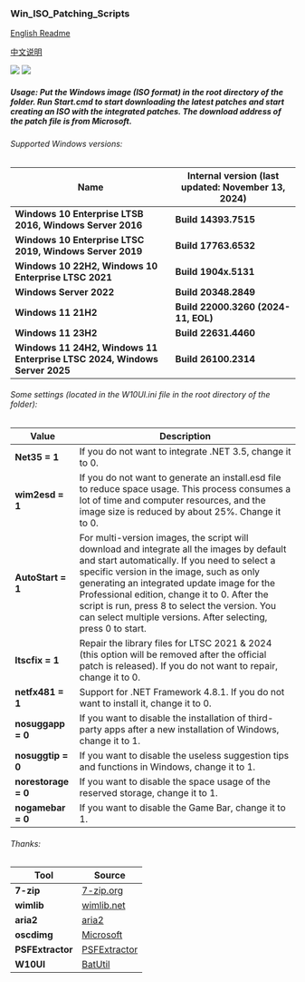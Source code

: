 ### Win_ISO_Patching_Scripts

[English Readme](https://github.com/adavak/Win_ISO_Patching_Scripts/blob/master/README.md)

[中文说明](https://github.com/adavak/Win_ISO_Patching_Scripts/blob/master/README_cn.md)

<a href="https://github.com/adavak/Win_ISO_Patching_Scripts/releases/latest"><img src="https://img.shields.io/github/v/release/adavak/Win_ISO_Patching_Scripts"></a>
<a href="https://github.com/adavak/Win_ISO_Patching_Scripts/releases/latest"><img src="https://img.shields.io/github/release-date-pre/adavak/Win_ISO_Patching_Scripts"></a>

##### Usage: Put the Windows image (ISO format) in the root directory of the folder. Run Start.cmd to start downloading the latest patches and start creating an ISO with the integrated patches. The download address of the patch file is from Microsoft.


###### Supported Windows versions:

|Name|Internal version (last updated: November 13, 2024)|
|---|---|
|**Windows 10 Enterprise LTSB 2016, Windows Server 2016**|**Build 14393.7515**|
|**Windows 10 Enterprise LTSC 2019, Windows Server 2019**|**Build 17763.6532**|
|**Windows 10 22H2, Windows 10 Enterprise LTSC 2021**|**Build 1904x.5131**|
|**Windows Server 2022**|**Build 20348.2849**|
|**Windows 11 21H2**|**Build 22000.3260 (2024-11, EOL)**|
|**Windows 11 23H2**|**Build 22631.4460**|
|**Windows 11 24H2, Windows 11 Enterprise LTSC 2024, Windows Server 2025**|**Build 26100.2314**|

###### Some settings (located in the W10UI.ini file in the root directory of the folder):
|Value|Description|
|---|---|
|**Net35 = 1**|If you do not want to integrate .NET 3.5, change it to 0.|
|**wim2esd = 1**|If you do not want to generate an install.esd file to reduce space usage. This process consumes a lot of time and computer resources, and the image size is reduced by about 25%. Change it to 0.|
|**AutoStart = 1**|For multi-version images, the script will download and integrate all the images by default and start automatically. If you need to select a specific version in the image, such as only generating an integrated update image for the Professional edition, change it to 0. After the script is run, press 8 to select the version. You can select multiple versions. After selecting, press 0 to start.|
|**ltscfix = 1**|Repair the library files for LTSC 2021 & 2024 (this option will be removed after the official patch is released). If you do not want to repair, change it to 0.|
|**netfx481 = 1**|Support for .NET Framework 4.8.1. If you do not want to install it, change it to 0.|
|**nosuggapp = 0**|If you want to disable the installation of third-party apps after a new installation of Windows, change it to 1.|
|**nosuggtip = 0**|If you want to disable the useless suggestion tips and functions in Windows, change it to 1.|
|**norestorage = 0**|If you want to disable the space usage of the reserved storage, change it to 1.|
|**nogamebar = 0**|If you want to disable the Game Bar, change it to 1.|

###### Thanks:
|Tool|Source|
|---|---|
|**7-zip**|[7-zip.org](https://www.7-zip.org)|
|**wimlib**|[wimlib.net](https://wimlib.net)|
|**aria2**|[aria2](https://github.com/aria2/aria2)|
|**oscdimg**|[Microsoft](https://learn.microsoft.com/en-us/windows-hardware/manufacture/desktop/oscdimg-command-line-options)|
|**PSFExtractor**|[PSFExtractor](https://github.com/Secant1006/PSFExtractor)|
|**W10UI**|[BatUtil](https://github.com/abbodi1406/BatUtil)|
